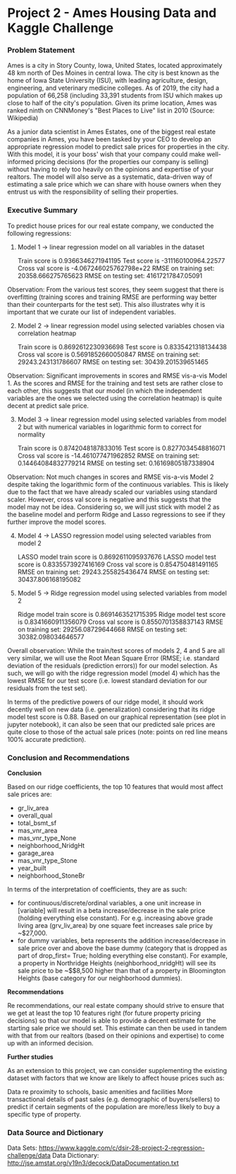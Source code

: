 # Project 2 - Ames Housing Data and Kaggle Challenge

### Problem Statement

Ames is a city in Story County, Iowa, United States, located approximately 48 km north of Des Moines in central Iowa. The city is best known as the home of Iowa State University (ISU), with leading agriculture, design, engineering, and veterinary medicine colleges. As of 2019, the city had a population of 66,258 (including 33,391 students from ISU which makes up close to half of the city's population. Given its prime location, Ames was ranked ninth on CNNMoney's "Best Places to Live" list in 2010 (Source: Wikipedia)

As a junior data scientist in Ames Estates, one of the biggest real estate companies in Ames, you have been tasked by your CEO to develop an appropriate regression model to predict sale prices for properties in the city. With this model, it is your boss' wish that your company could make well-informed pricing decisions (for the properties our company is selling) without having to rely too heavily on the opinions and expertise of your realtors. The model will also serve as a systematic, data-driven way of estimating a sale price which we can share with house owners when they entrust us with the responsibility of selling their properties.

### Executive Summary

To predict house prices for our real estate company, we conducted the following regressions: 

1. Model 1 -> linear regression model on all variables in the dataset

    Train score is 0.9366346271941195
    Test score is -311160100964.22577
    Cross val score is -4.067246025762798e+22
    RMSE on training set: 20358.666275765623
    RMSE on testing set: 41617217847.05091

Observation: From the various test scores, they seem suggest that there is overfitting (training scores and training RMSE are performing way better than their counterparts for the test set). This also illustrates why it is important that we curate our list of independent variables. 


2. Model 2 -> linear regression model using selected variables chosen via correlation heatmap

    Train score is 0.8692612230936698
    Test score is 0.8335421318134438
    Cross val score is 0.5691852660050847
    RMSE on training set: 29243.243131786607
    RMSE on testing set: 30439.201539651465

Observation: Significant improvements in scores and RMSE vis-a-vis Model 1. As the scores and RMSE for the training and test sets are rather close to each other, this suggests that our model (in which the independent variables are the ones we selected using the correlation heatmap) is quite decent at predict sale price.

3. Model 3 -> linear regression model using selected variables from model 2 but with numerical variables in logarithmic form to correct for normality

    Train score is 0.8742048187833016
    Test score is 0.8277034548816071
    Cross val score is -14.461077471962852
    RMSE on training set: 0.14464084832779214
    RMSE on testing set: 0.16169805187338904
   

Observation: Not much changes in scores and RMSE vis-a-vis Model 2 despite taking the logarithmic form of the continuous variables. This is likely due to the fact that we have already scaled our variables using standard scaler. However, cross val score is negative and this suggests that the model may not be idea. Considering so, we will just stick with model 2 as the baseline model and perform Ridge and Lasso regressions to see if they further improve the model scores.


4. Model 4 -> LASSO regression model using selected variables from model 2

    LASSO model train score is 0.8692611095937676
    LASSO model test score is 0.8335573927416169
    Cross val score is 0.854750481491165
    RMSE on training set: 29243.255825436474
    RMSE on testing set: 30437.806168195082
    
5. Model 5 -> Ridge regression model using selected variables from model 2

    Ridge model train score is 0.8691463521715395
    Ridge model test score is 0.8341660911356079
    Cross val score is 0.8550701358837143
    RMSE on training set: 29256.08729644668
    RMSE on testing set: 30382.098034646577  

Overall observation: While the train/test scores of models 2, 4 and 5 are all very similar, we will use the Root Mean Square Error (RMSE; i.e. standard deviation of the residuals (prediction errors)) for our model selection. As such, we will go with the ridge regression model (model 4) which has the lowest RMSE for our test score (i.e. lowest standard deviation for our residuals from the test set).

In terms of the predictive powers of our ridge model, it should work decently well on new data (i.e. generalization) considering that its ridge model test score is 0.88. Based on our graphical representation (see plot in jupyter notebook), it can also be seen that our predicted sale prices are quite close to those of the actual sale prices (note: points on red line means 100% accurate prediction).

### Conclusion and Recommendations

**Conclusion**

Based on our ridge coefficients, the top 10 features that would most affect sale prices are:
- gr_liv_area
- overall_qual
- total_bsmt_sf
- mas_vnr_area
- mas_vnr_type_None
- neighborhood_NridgHt
- garage_area
- mas_vnr_type_Stone
- year_built
- neighborhood_StoneBr


In terms of the interpretation of coefficients, they are as such: 

- for continuous/discrete/ordinal variables, a one unit increase in [variable] will result in a beta increase/decrease in the sale price (holding everything else constant). For e.g. increasing above grade living area (grv_liv_area) by one square feet increases sale price by ~$27,000.
- for dummy variables, beta represents the addition increase/decrease in sale price over and above the base dummy (category that is dropped as part of drop_first= True; holding everything else constant). For example, a property in Northridge Heights (neighborhood_nridgHt) will see its sale price to be ~$$8,500 higher than that of a property in Bloomington Heights (base category for our neighborhood dummies). 

**Recommendations**

Re recommendations, our real estate company should strive to ensure that we get at least the top 10 features right (for future property pricing decisions) so that our model is able to provide a decent estimate for the starting sale price we should set. This estimate can then be used in tandem with that from our realtors (based on their opinions and expertise) to come up with an informed decision.

**Further studies**

As an extension to this project, we can consider supplementing the existing dataset with factors that we know are likely to affect house prices such as:

Data re proximity to schools, basic amenities and facilities
More transactional details of past sales (e.g. demographic of buyers/sellers) to predict if certain segments of the population are more/less likely to buy a specific type of property.


### Data Source and Dictionary

Data Sets: https://www.kaggle.com/c/dsir-28-project-2-regression-challenge/data
Data Dictionary: http://jse.amstat.org/v19n3/decock/DataDocumentation.txt

